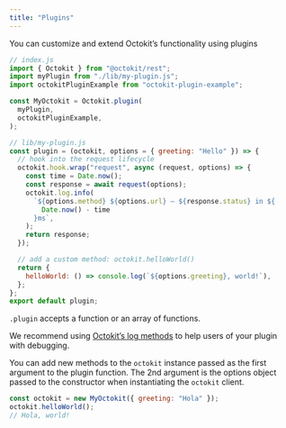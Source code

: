 ```yaml
---
title: "Plugins"
---
```


You can customize and extend Octokit’s functionality using plugins

```js
// index.js
import { Octokit } from "@octokit/rest";
import myPlugin from "./lib/my-plugin.js";
import octokitPluginExample from "octokit-plugin-example";

const MyOctokit = Octokit.plugin(
  myPlugin,
  octokitPluginExample,
);

// lib/my-plugin.js
const plugin = (octokit, options = { greeting: "Hello" }) => {
  // hook into the request lifecycle
  octokit.hook.wrap("request", async (request, options) => {
    const time = Date.now();
    const response = await request(options);
    octokit.log.info(
      `${options.method} ${options.url} – ${response.status} in ${
        Date.now() - time
      }ms`,
    );
    return response;
  });

  // add a custom method: octokit.helloWorld()
  return {
    helloWorld: () => console.log(`${options.greeting}, world!`),
  };
};
export default plugin;
```

`.plugin` accepts a function or an array of functions.

We recommend using [Octokit’s log methods](#logging) to help users of your plugin with debugging.

You can add new methods to the `octokit` instance passed as the first argument to
the plugin function. The 2nd argument is the options object passed to the
constructor when instantiating the `octokit` client.

```js
const octokit = new MyOctokit({ greeting: "Hola" });
octokit.helloWorld();
// Hola, world!
```
